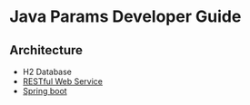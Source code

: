 # Java Params Developer Guide

## Architecture

* H2 Database
* [RESTful Web Service](https://spring.io/guides/gs/rest-service/)
* [Spring boot](https://spring.io/projects/spring-boot)

